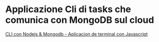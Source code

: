 # Applicazione Cli di tasks che comunica con MongoDB sul cloud

[CLI con Nodejs & Mongodb - Aplicacion de terminal con Javascript](https://www.youtube.com/watch?v=tjqrtXU3V6M)
